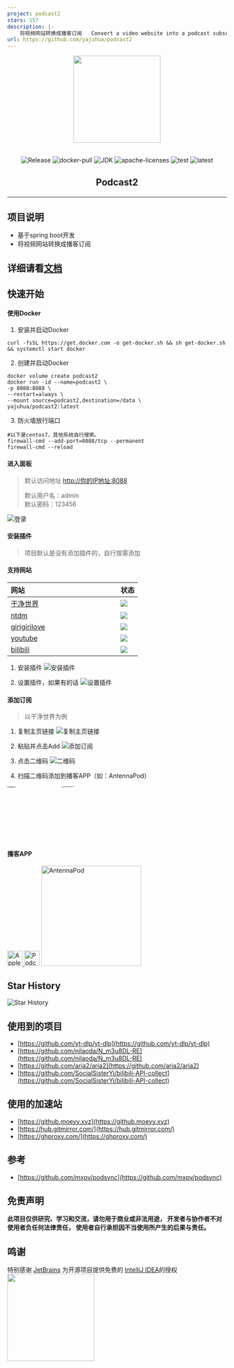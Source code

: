 ```yaml
---
project: podcast2
stars: 157
description: |-
    将视频网站转换成播客订阅   Convert a video website into a podcast subscription 支持 哔哩哔哩、YouTube、干净世界和girigirilove 图形化界面
url: https://github.com/yajuhua/podcast2
---
```


<div align=center><img width = "200" height = "200" src="./images/975x975-logo.png"></div>

<br>
<p align="center">
<img src="https://img.shields.io/github/v/release/yajuhua/podcast2" alt="Release" />
<img src="https://shields.io/docker/pulls/yajuhua/podcast2" alt="docker-pull" />
<img src="https://img.shields.io/badge/jdk-8-blue.svg" alt="JDK" />
<img src="https://img.shields.io/badge/license-Apache2.0-green.svg" alt="apache-licenses" />
<img src="https://github.com/yajuhua/podcast2/actions/workflows/build-test.yml/badge.svg" alt="test" />
<img src="https://github.com/yajuhua/podcast2/actions/workflows/build-latest.yml/badge.svg" alt="latest" />
</p>
<h2 align=center><p>Podcast2</p></h2>
<hr>

## 项目说明
- 基于spring boot开发
- 将视频网站转换成播客订阅
## 详细请看[文档](https://yajuhua.github.io/)
## 快速开始

#### 使用Docker
1. 安装并启动Docker
```shell
curl -fsSL https://get.docker.com -o get-docker.sh && sh get-docker.sh && systemctl start docker
```
2. 创建并启动Docker
````shell
docker volume create podcast2
docker run -id --name=podcast2 \
-p 8088:8088 \
--restart=always \
--mount source=podcast2,destination=/data \
yajuhua/podcast2:latest
````
3. 防火墙放行端口
````shell
#以下是centos7，其他系统自行搜索。
firewall-cmd --add-port=8088/tcp --permanent
firewall-cmd --reload
````

#### 进入面板

> 默认访问地址 [http://你的IP地址:8088]()
>
> 默认用户名：admin <br>
> 默认密码：123456

![登录](./images/login.png)

#### 安装插件
> 项目默认是没有添加插件的，自行按需添加
#### 支持网站
| 网站 <img width=200/>                          | 状态                                                                                                                 |
|:---------------------------------------------|--------------------------------------------------------------------------------------------------------------------|
| [干净世界](https://ganjing.com/)                 | <img src="https://github.com/yajuhua/podcast2/actions/workflows/plugin-status-ganjingworld.com.yml/badge.svg"   /> |
| [ntdm](https://www.ntdm.tv)                  | <img src="https://github.com/yajuhua/podcast2/actions/workflows/plugin-status-ntdm.yml/badge.svg"     />           |
| [girigirilove](https://www.girigirilove.com) | <img src="https://github.com/yajuhua/podcast2/actions/workflows/plugin-status-girigirilove.com.yml/badge.svg" />   | 
| [youtube](https://www.youtube.com)           | <img src="https://github.com/yajuhua/podcast2/actions/workflows/plugin-status-youtube.com.yml/badge.svg"   />      | 
| [bilibili](https://www.bilibili.com)         | <img src="https://github.com/yajuhua/podcast2/actions/workflows/plugin-status-bilibili.com.yml/badge.svg"  />      | 

1. 安装插件
   ![安装插件](./images/installPlugin.png)

2. 设置插件，如果有的话
   ![设置插件](./images/setting.png)

#### 添加订阅
> 以干净世界为例
1. 复制主页链接
   ![复制主页链接](./images/channelUrl.png)

2. 粘贴并点击Add
   ![添加订阅](./images/add.png)

3. 点击二维码
   ![二维码](./images/QRcode.png)

4. 扫描二维码添加到播客APP（如：AntennaPod）

<img width="500" src="./images/AntennaPod-1.jpg" alt="链接地址" style="zoom:25%;" /><img width="500" src="./images/AntennaPod-2.jpg" alt="AntennaPod-2" style="zoom:25%;" />

#### 播客APP

<a href="https://www.apple.com/apple-podcasts/" target="_blank">
              <img src="https://www.apple.com/v/apple-podcasts/c/images/overview/hero_icon__c135x5gz14mu_large.png" width="35" alt="Apple Podcasts">
            </a><a href="https://podcastaddict.com/" target="_blank"><img title="Podcast Addict" alt="Podcast Addict" src="https://pod.link/assets/apps/podcastaddict.svg" width="35"></a>  <a href="https://antennapod.org/" target="_blank">
              <img src="https://antennapod.org/assets/branding/logo-full-horizontal-dynamic.svg" width="230" alt="AntennaPod">          </a>

## Star History
![Star History](https://api.star-history.com/svg?repos=yajuhua/podcast2)
## 使用到的项目
- [https://github.com/yt-dlp/yt-dlp](https://github.com/yt-dlp/yt-dlp)
- [https://github.com/nilaoda/N_m3u8DL-RE](https://github.com/nilaoda/N_m3u8DL-RE)
- [https://github.com/aria2/aria2](https://github.com/aria2/aria2)
- [https://github.com/SocialSisterYi/bilibili-API-collect](https://github.com/SocialSisterYi/bilibili-API-collect)

## 使用的加速站
- [https://github.moeyy.xyz](https://github.moeyy.xyz)
- [https://hub.gitmirror.com/](https://hub.gitmirror.com/)
- [https://ghproxy.com/](https://ghproxy.com/)
## 参考
- [https://github.com/mxpv/podsync](https://github.com/mxpv/podsync)
## 免责声明
**此项目仅供研究、学习和交流，请勿用于商业或非法用途， 开发者与协作者不对使用者负任何法律责任， 使用者自行承担因不当使用所产生的后果与责任。**

## 鸣谢
特别感谢 [JetBrains](https://www.jetbrains.com) 为开源项目提供免费的 [IntelliJ IDEA](https://www.jetbrains.com/idea)的授权  
[<img src="./images/jetbrains.svg" width="200"/>](https://www.jetbrains.com)




